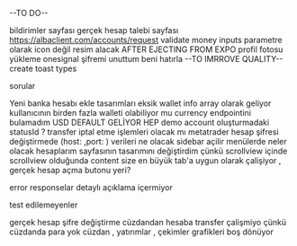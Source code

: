 --TO DO--

bildirimler sayfası
gerçek hesap talebi sayfası https://albaclient.com/accounts/request
validate money inputs
<Navbar /> parametre olarak icon değil resim alacak
AFTER EJECTING FROM EXPO 
profil fotosu yükleme onesignal
şifremi unuttum
beni hatırla
--TO IMRROVE QUALITY--
create toast types


sorular

 
 
Yeni banka hesabı ekle tasarımları eksik
wallet info array olarak geliyor kullanıcının birden fazla walleti olabiliyor mu
currency endpointini bulamadım USD DEFAULT GELİYOR HEP
demo account oluşturmadaki statusId ? 
transfer iptal etme işlemleri olacak mı
metatrader hesap şifresi değiştirmede  (host: ,port: ) verileri ne olacak
sidebar açilir menülerde neler olacak
hesaplarım sayfasının tasarımını değiştirdim çünkü scrollview içinde scrollview olduğunda content size en büyük tab'a uygun olarak çalişiyor , gerçek hesap açma butonu yeri?


error responselar detaylı açıklama içermiyor



test edilemeyenler

gerçek hesap şifre değiştirme
cüzdandan hesaba transfer çalişmiyo çünkü cüzdanda para yok
cüzdan , yatırımlar  , çekimler grafikleri boş dönüyor
